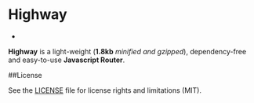 # Highway
-
**Highway** is a light-weight (**1.8kb** *minified and gzipped*), dependency-free and easy-to-use **Javascript Router**.

##License

See the [LICENSE](https://github.com/Anthodpnt/Highway/blob/master/LICENSE.md) file for license rights and limitations (MIT).